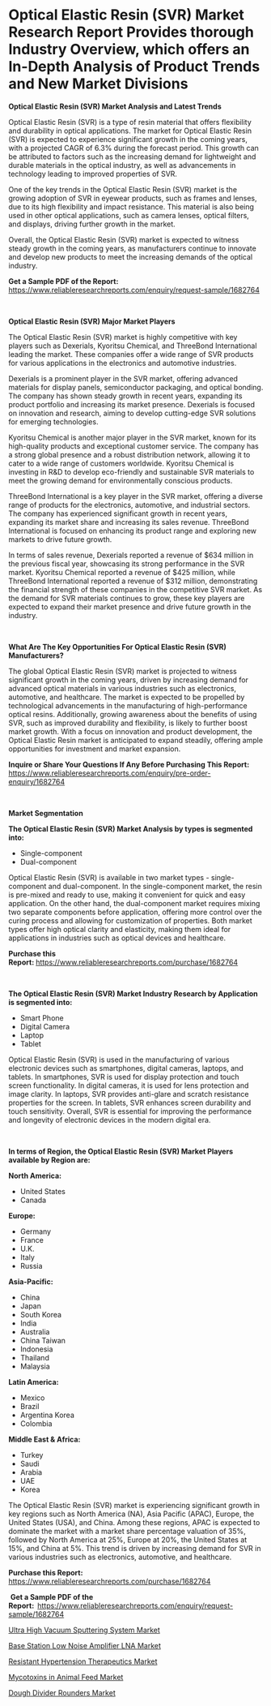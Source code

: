 <p><h1>Optical Elastic Resin (SVR) Market Research Report Provides thorough Industry Overview, which offers an In-Depth Analysis of Product Trends and New Market Divisions</h1></p><p><strong>Optical Elastic Resin (SVR) Market Analysis and Latest Trends</strong></p>
<p><p>Optical Elastic Resin (SVR) is a type of resin material that offers flexibility and durability in optical applications. The market for Optical Elastic Resin (SVR) is expected to experience significant growth in the coming years, with a projected CAGR of 6.3% during the forecast period. This growth can be attributed to factors such as the increasing demand for lightweight and durable materials in the optical industry, as well as advancements in technology leading to improved properties of SVR.</p><p>One of the key trends in the Optical Elastic Resin (SVR) market is the growing adoption of SVR in eyewear products, such as frames and lenses, due to its high flexibility and impact resistance. This material is also being used in other optical applications, such as camera lenses, optical filters, and displays, driving further growth in the market.</p><p>Overall, the Optical Elastic Resin (SVR) market is expected to witness steady growth in the coming years, as manufacturers continue to innovate and develop new products to meet the increasing demands of the optical industry.</p></p>
<p><strong>Get a Sample PDF of the Report:&nbsp;</strong> <a href="https://www.reliableresearchreports.com/enquiry/request-sample/1682764">https://www.reliableresearchreports.com/enquiry/request-sample/1682764</a></p>
<p>&nbsp;</p>
<p><strong>Optical Elastic Resin (SVR) Major Market Players</strong></p>
<p><p>The Optical Elastic Resin (SVR) market is highly competitive with key players such as Dexerials, Kyoritsu Chemical, and ThreeBond International leading the market. These companies offer a wide range of SVR products for various applications in the electronics and automotive industries.</p><p>Dexerials is a prominent player in the SVR market, offering advanced materials for display panels, semiconductor packaging, and optical bonding. The company has shown steady growth in recent years, expanding its product portfolio and increasing its market presence. Dexerials is focused on innovation and research, aiming to develop cutting-edge SVR solutions for emerging technologies.</p><p>Kyoritsu Chemical is another major player in the SVR market, known for its high-quality products and exceptional customer service. The company has a strong global presence and a robust distribution network, allowing it to cater to a wide range of customers worldwide. Kyoritsu Chemical is investing in R&D to develop eco-friendly and sustainable SVR materials to meet the growing demand for environmentally conscious products.</p><p>ThreeBond International is a key player in the SVR market, offering a diverse range of products for the electronics, automotive, and industrial sectors. The company has experienced significant growth in recent years, expanding its market share and increasing its sales revenue. ThreeBond International is focused on enhancing its product range and exploring new markets to drive future growth.</p><p>In terms of sales revenue, Dexerials reported a revenue of $634 million in the previous fiscal year, showcasing its strong performance in the SVR market. Kyoritsu Chemical reported a revenue of $425 million, while ThreeBond International reported a revenue of $312 million, demonstrating the financial strength of these companies in the competitive SVR market. As the demand for SVR materials continues to grow, these key players are expected to expand their market presence and drive future growth in the industry.</p></p>
<p>&nbsp;</p>
<p><strong>What Are The Key Opportunities For Optical Elastic Resin (SVR) Manufacturers?</strong></p>
<p><p>The global Optical Elastic Resin (SVR) market is projected to witness significant growth in the coming years, driven by increasing demand for advanced optical materials in various industries such as electronics, automotive, and healthcare. The market is expected to be propelled by technological advancements in the manufacturing of high-performance optical resins. Additionally, growing awareness about the benefits of using SVR, such as improved durability and flexibility, is likely to further boost market growth. With a focus on innovation and product development, the Optical Elastic Resin market is anticipated to expand steadily, offering ample opportunities for investment and market expansion.</p></p>
<p><strong>Inquire or Share Your Questions If Any Before Purchasing This Report:</strong> <a href="https://www.reliableresearchreports.com/enquiry/pre-order-enquiry/1682764">https://www.reliableresearchreports.com/enquiry/pre-order-enquiry/1682764</a></p>
<p>&nbsp;</p>
<p><strong>Market Segmentation</strong></p>
<p><strong>The Optical Elastic Resin (SVR) Market Analysis by types is segmented into:</strong></p>
<p><ul><li>Single-component</li><li>Dual-component</li></ul></p>
<p><p>Optical Elastic Resin (SVR) is available in two market types - single-component and dual-component. In the single-component market, the resin is pre-mixed and ready to use, making it convenient for quick and easy application. On the other hand, the dual-component market requires mixing two separate components before application, offering more control over the curing process and allowing for customization of properties. Both market types offer high optical clarity and elasticity, making them ideal for applications in industries such as optical devices and healthcare.</p></p>
<p><strong>Purchase this Report:&nbsp;</strong><a href="https://www.reliableresearchreports.com/purchase/1682764">https://www.reliableresearchreports.com/purchase/1682764</a></p>
<p>&nbsp;</p>
<p><strong>The Optical Elastic Resin (SVR) Market Industry Research by Application is segmented into:</strong></p>
<p><ul><li>Smart Phone</li><li>Digital Camera</li><li>Laptop</li><li>Tablet</li></ul></p>
<p><p>Optical Elastic Resin (SVR) is used in the manufacturing of various electronic devices such as smartphones, digital cameras, laptops, and tablets. In smartphones, SVR is used for display protection and touch screen functionality. In digital cameras, it is used for lens protection and image clarity. In laptops, SVR provides anti-glare and scratch resistance properties for the screen. In tablets, SVR enhances screen durability and touch sensitivity. Overall, SVR is essential for improving the performance and longevity of electronic devices in the modern digital era.</p></p>
<p>&nbsp;</p>
<p><strong>In terms of Region, the Optical Elastic Resin (SVR) Market Players available by Region are:</strong></p>
<p>
    <p> <strong> North America: </strong>
        <ul>
            <li>United States</li>
            <li>Canada</li>
        </ul>
        </p> 
    <p> <strong> Europe: </strong>
        <ul>
            <li>Germany</li>
            <li>France</li>
            <li>U.K.</li>
            <li>Italy</li>
            <li>Russia</li>
        </ul>
        </p> 
    <p> <strong> Asia-Pacific: </strong>
        <ul>
            <li>China</li>
            <li>Japan</li>
            <li>South Korea</li>
            <li>India</li>
            <li>Australia</li>
            <li>China Taiwan</li>
            <li>Indonesia</li>
            <li>Thailand</li>
            <li>Malaysia</li>
        </ul>
        </p> 
    <p> <strong> Latin America: </strong>
        <ul>
            <li>Mexico</li>
            <li>Brazil</li>
            <li>Argentina Korea</li>
            <li>Colombia</li>
        </ul>
        </p> 
    <p> <strong> Middle East & Africa: </strong>
        <ul>
            <li>Turkey</li>
            <li>Saudi</li>
            <li>Arabia</li>
            <li>UAE</li>
            <li>Korea</li>
        </ul>
    </p>
    </p>
<p><p>The Optical Elastic Resin (SVR) market is experiencing significant growth in key regions such as North America (NA), Asia Pacific (APAC), Europe, the United States (USA), and China. Among these regions, APAC is expected to dominate the market with a market share percentage valuation of 35%, followed by North America at 25%, Europe at 20%, the United States at 15%, and China at 5%. This trend is driven by increasing demand for SVR in various industries such as electronics, automotive, and healthcare.</p></p>
<p><strong>Purchase this Report: </strong><a href="https://www.reliableresearchreports.com/purchase/1682764">https://www.reliableresearchreports.com/purchase/1682764</a></p>
<p>&nbsp;<strong>Get a Sample PDF of the Report:&nbsp;&nbsp;</strong><a href="https://www.reliableresearchreports.com/enquiry/request-sample/1682764">https://www.reliableresearchreports.com/enquiry/request-sample/1682764</a></p>
<p><strong></strong></p>
<p><p><a href="https://medium.com/@alicehanson1974/ultra-high-vacuum-sputtering-system-market-competitive-analysis-market-trends-and-forecast-to-a0dfe7f0d62d">Ultra High Vacuum Sputtering System Market</a></p><p><a href="https://medium.com/@alicehanson1974/base-station-low-noise-amplifier-lna-market-competitive-analysis-market-trends-and-forecast-to-1b80d5e1bd0d">Base Station Low Noise Amplifier LNA Market</a></p><p><a href="https://issuu.com/reportprime-2/docs/resistant-hypertension-therapeutics-market-size-20">Resistant Hypertension Therapeutics Market</a></p><p><a href="https://issuu.com/reportprime-2/docs/mycotoxins-in-animal-feed-market-size-2030.pptx">Mycotoxins in Animal Feed Market</a></p><p><a href="https://github.com/timeliteaut/Market-Research-Report-List-1/blob/main/dough-divider-rounders-market.md">Dough Divider Rounders Market</a></p></p>